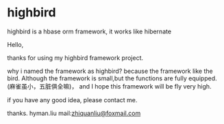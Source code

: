 # highbird
highbird is a hbase orm framework, it works like hibernate


Hello,

thanks for using my highbird framework project.

why i named the framework as highbird?
because the framework like the bird.
Although the framework is small,but the functions are fully equipped.(麻雀虽小，五脏俱全嘛)，
and I hope this framework will be fly very high.


if you have any good idea, please contact me.

thanks. 
hyman.liu
mail:zhiquanliu@foxmail.com
